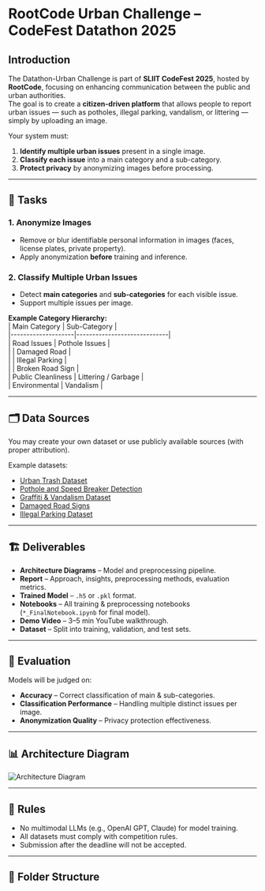 # RootCode Urban Challenge – CodeFest Datathon 2025  

##  Introduction  
The Datathon-Urban Challenge is part of **SLIIT CodeFest  2025**, hosted by **RootCode**, focusing on enhancing communication between the public and urban authorities.  
The goal is to create a **citizen-driven platform** that allows people to report urban issues — such as potholes, illegal parking, vandalism, or littering — simply by uploading an image.  

Your system must:  
1. **Identify multiple urban issues** present in a single image.  
2. **Classify each issue** into a main category and a sub-category.  
3. **Protect privacy** by anonymizing images before processing.  

---

## 🎯 Tasks  
### 1. Anonymize Images  
- Remove or blur identifiable personal information in images (faces, license plates, private property).  
- Apply anonymization **before** training and inference.  

### 2. Classify Multiple Urban Issues  
- Detect **main categories** and **sub-categories** for each visible issue.  
- Support multiple issues per image.  

**Example Category Hierarchy:**  
| Main Category       | Sub-Category                |  
|--------------------|-----------------------------|  
| Road Issues        | Pothole Issues               |  
|                    | Damaged Road                 |  
|                    | Illegal Parking              |  
|                    | Broken Road Sign             |  
| Public Cleanliness | Littering / Garbage          |  
| Environmental      | Vandalism                    |  

---

## 🗂 Data Sources  
You may create your own dataset or use publicly available sources (with proper attribution).  

Example datasets:  
- [Urban Trash Dataset](https://www.kaggle.com/datasets/dataclusterlabs/domestic-trash-garbage-dataset)  
- [Pothole and Speed Breaker Detection](https://universe.roboflow.com/navrachana-university-nydun/pothole-and-speed-breaker-detect)  
- [Graffiti & Vandalism Dataset](https://universe.roboflow.com/hruts-workspace/graffiti-l6az9)  
- [Damaged Road Signs](https://universe.roboflow.com/jayke-boghean-2pxtg/damaged-signs-multi-label)  
- [Illegal Parking Dataset](https://universe.roboflow.com/parking-amu50/illegal-parking)  

---

## 🏗 Deliverables  
- **Architecture Diagrams** – Model and preprocessing pipeline.  
- **Report** – Approach, insights, preprocessing methods, evaluation metrics.  
- **Trained Model** – `.h5` or `.pkl` format.  
- **Notebooks** – All training & preprocessing notebooks (`*_FinalNotebook.ipynb` for final model).  
- **Demo Video** – 3–5 min YouTube walkthrough.  
- **Dataset** – Split into training, validation, and test sets.  

---

## 🧮 Evaluation  
Models will be judged on:  
- **Accuracy** – Correct classification of main & sub-categories.  
- **Classification Performance** – Handling multiple distinct issues per image.  
- **Anonymization Quality** – Privacy protection effectiveness.  


---

## 📊 Architecture Diagram  
![Architecture Diagram](UrbanChallenge/architecture.png)  

---

## 📜 Rules  
- No multimodal LLMs (e.g., OpenAI GPT, Claude) for model training.  
- All datasets must comply with competition rules.  
- Submission after the deadline will not be accepted.  

---

## 📂 Folder Structure  
